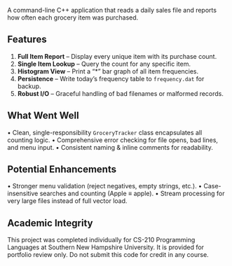 A command-line C++ application that reads a daily sales file and reports how often each grocery item was purchased.

## Features
1. **Full Item Report** – Display every unique item with its purchase count.  
2. **Single Item Lookup** – Query the count for any specific item.  
3. **Histogram View** – Print a “*” bar graph of all item frequencies.  
4. **Persistence** – Write today’s frequency table to `frequency.dat` for backup.  
5. **Robust I/O** – Graceful handling of bad filenames or malformed records.

## What Went Well
• Clean, single-responsibility `GroceryTracker` class encapsulates
all counting logic.
• Comprehensive error checking for file opens, bad lines, and menu input.
• Consistent naming & inline comments for readability.

## Potential Enhancements
• Stronger menu validation (reject negatives, empty strings, etc.).
• Case-insensitive searches and counting (Apple ≡ apple).
• Stream processing for very large files instead of full vector load.

## Academic Integrity
This project was completed individually for CS-210 Programming Languages at
Southern New Hampshire University. It is provided for portfolio review only.
Do not submit this code for credit in any course.

